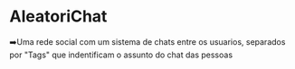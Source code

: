 # AleatoriChat
:arrow_right:Uma rede social com um sistema de chats entre os usuarios, separados por "Tags" que indentificam o assunto do chat das pessoas
